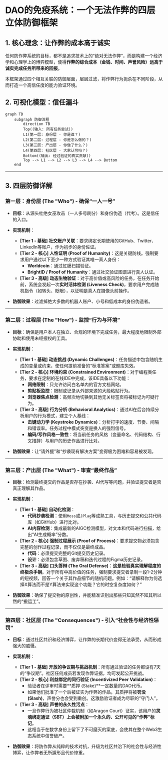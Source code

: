 # DAO的免疫系统：一个无法作弊的四层立体防御框架

## 1. 核心理念：让作弊的成本高于诚实

任何防作弊系统的目标，都不是追求技术上的“绝对无法作弊”，而是构建一个经济学和心理学上的博弈模型，使得**作弊的综合成本（金钱、时间、声誉风险）远高于诚实完成任务所带来的回报**。

本框架通过四个相互关联的防御层面，层层过滤，将作弊行为扼杀在不同阶段，从而打造一个高信任度的能力验证环境。

## 2. 可视化模型：信任漏斗

```mermaid
graph TD
    subgraph 防御流程
        direction TB
        Top((输入: 所有任务尝试))
        L1(第一层: 身份层 - 你是谁？)
        L2(第二层: 过程层 - 你是怎么做的？)
        L3(第三层: 产出层 - 你做了什么？)
        L4(第四层: 社区层 - 大家认可吗？)
        Bottom((输出: 经过验证的真实贡献))
        Top --> L1 --> L2 --> L3 --> L4 --> Bottom
    end
```

---

## 3. 四层防御详解

### 第一层：身份层 (The "Who") - 确保“一人一号”

*   **目标**：从源头杜绝女巫攻击（一人多号刷分）和身份伪造（代考）。这是信任的入口。

*   **实现机制**：
    *   **[Tier 1 - 基础] 社交账户关联**：要求绑定长期使用的GitHub、Twitter、LinkedIn等账户，作为初步的身份佐证。
    *   **[Tier 2 - 核心] 人性证明 (Proof of Humanity)**：这是关键防线。强制要求用户通过以下至少一种方式验证其唯一真人身份：
        *   **Worldcoin**：通过虹膜扫描验证。
        *   **BrightID / Proof of Humanity**：通过社交验证图谱进行真人认证。
    *   **[Tier 3 - 高级] 动态生物验证**：对于高价值或高风险的任务，在任务开始前，系统会发起一次**实时活体检测 (Liveness Check)**，要求用户完成随机指令（如转头、眨眼），以证明是真人在摄像头前操作。

*   **防御效果**：过滤掉绝大多数的机器人账户、小号和低成本的身份伪造者。

---

### 第二层：过程层 (The "How") - 监控“行为与环境”

*   **目标**：确保是用户本人在独立、合规的环境下完成任务，最大程度地限制外部协助和使用未经授权的工具。

*   **实现机制**：
    *   **[Tier 1 - 基础] 动态挑战 (Dynamic Challenges)**：任务描述中包含随机生成的变量或约束，使任何提前准备的“标准答案”或题库失效。
    *   **[Tier 2 - 核心] 环境约束 (Constrained Environment)**：对于编程类任务，要求在定制的在线IDE中完成，该IDE具备以下功能：
        *   **网络限制**：只允许访问白名单内的官方文档网站。
        *   **剪贴板监控**：限制或记录从外部来源的大段粘贴行为。
        *   **浏览器焦点检测**：高频次地切换到其他无关标签页将被标记为可疑行为。
    *   **[Tier 3 - 高级] 行为分析 (Behavioral Analytics)**：通过AI在后台持续分析用户的行为模式，建立个人基线：
        *   **击键动力学 (Keystroke Dynamics)**：分析打字的速度、节奏、间隔和错误率。任务过程中模式突变是换人的强烈信号。
        *   **编码/写作风格一致性**：将当前任务的风格（变量命名、代码结构、行文措辞）与用户的历史作品进行比对。

*   **防御效果**：让“请外援”和“抄袭现有解决方案”变得极为困难和容易被发现。

---

### 第三层：产出层 (The "What") - 审查“最终作品”

*   **目标**：检测最终提交的作品是否存在抄袭、AI代写等问题，并验证提交者是否真正理解其作品。

*   **实现机制**：
    *   **[Tier 1 - 基础] 自动化检测**：
        *   **代码抄袭检测**：使用`Moss`或`JPlag`等成熟工具，与历史提交和公共代码库（如GitHub）进行比对。
        *   **AI内容检测**：集成最新的AIGC检测模型，对文本和代码进行扫描，给出“AI生成概率”分数。
    *   **[Tier 2 - 核心] 强制过程展示 (Proof of Process)**：要求提交物必须包含完整的创作过程记录，而不仅仅是最终成品。
        *   **代码**：必须提交完整的Git提交历史记录。
        *   **设计**：必须包含草图、废弃稿和迭代过程的Figma历史记录。
    *   **[Tier 3 - 高级] 口头答辩 (The Oral Defense)**：**这是检验真实理解程度的终极杀手锏**。对于所有中高价值的任务，强制要求提交者录制一段1-2分钟的短视频，回答一个关于其作品细节的随机问题。例如：“请解释你为何选择X算法而不是Y算法来实现这个功能？它的时空复杂度如何？”

*   **防御效果**：确保了提交物的原创性，并能精准识别出那些只知其然不知其所以然的“搬运工”。

---

### 第四层：社区层 (The "Consequences") - 引入“社会性与经济性惩罚”

*   **目标**：通过社区共识和经济博弈，让作弊的长期代价变得无法承受，从而形成强大的威慑。

*   **实现机制**：
    *   **[Tier 1 - 基础] 开放的争议期与挑战机制**：所有通过验证的任务都设有7天的“争议期”。社区任何成员若发现作弊证据，均可发起公开挑战。
    *   **[Tier 2 - 核心] 利益绑定的同行验证 (Incentivized Peer Validation)**：
        *   验证者在评审时需要**质押 (Stake)**一定数量的DAO代币。
        *   如果他们批准了一个后被证实为作弊的作品，其质押将被**罚没 (Slash)**，声誉分也会受到重创。这激励验证者成为尽职的“守门人”。
    *   **[Tier 3 - 高级] 声誉的永久性污点**：
        *   一旦作弊行为被社区仲裁机制（如Aragon Court）证实，该用户的**灵魂绑定通证（SBT）上会被附加一个永久的、公开可见的“作弊”标记**。
        *   这相当于在数字身份上留下了不可磨灭的案底，会使其在整个Web3生态系统中信誉破产。

*   **防御效果**：将防作弊从纯粹的技术对抗，升级为社区共治下的社会性与经济性博弈，让作弊者无所遁形且代价惨重。 